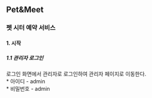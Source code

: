 ## Pet&Meet
### 펫 시터 예약 서비스

<h4>1. 시작</h4>

##### 1.1 관리자 로그인
<p>
로그인 화면에서 관리자로 로그인하여 관리자 페이지로 이동한다.<br>
* 아이디 - admin<br> 
* 비밀번호 - admin
</p>  

